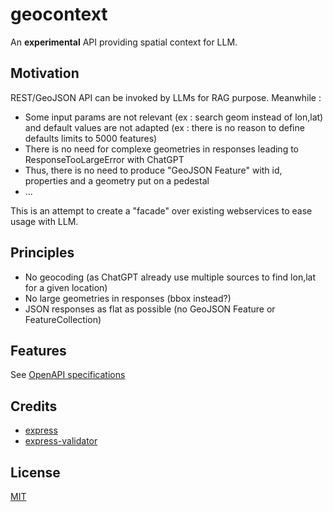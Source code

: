 # geocontext

An **experimental** API providing spatial context for LLM.

## Motivation

REST/GeoJSON API can be invoked by LLMs for RAG purpose. Meanwhile :

* Some input params are not relevant (ex : search geom instead of lon,lat) and default values are not adapted (ex : there is no reason to define defaults limits to 5000 features)
* There is no need for complexe geometries in responses leading to ResponseTooLargeError with ChatGPT
* Thus, there is no need to produce "GeoJSON Feature" with id, properties and a geometry put on a pedestal
* ...

This is an attempt to create a "facade" over existing webservices to ease usage with LLM.

## Principles

* No geocoding (as ChatGPT already use multiple sources to find lon,lat for a given location)
* No large geometries in responses (bbox instead?)
* JSON responses as flat as possible (no GeoJSON Feature or FeatureCollection)

## Features

See [OpenAPI specifications](public/geocontext.yaml)

## Credits

* [express](https://expressjs.com/en/starter/hello-world.html)
* [express-validator](https://express-validator.github.io/docs/guides/getting-started)

## License

[MIT](LICENSE)
